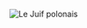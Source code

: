 ![Le Juif polonais](https://upload.wikimedia.org/wikipedia/commons/thumb/4/46/Jean-Fran%C3%A7ois_Millet_by_Nadar%2C_Metropolitan_Museum_copy.jpg/300px-Jean-Fran%C3%A7ois_Millet_by_Nadar%2C_Metropolitan_Museum_copy.jpg)